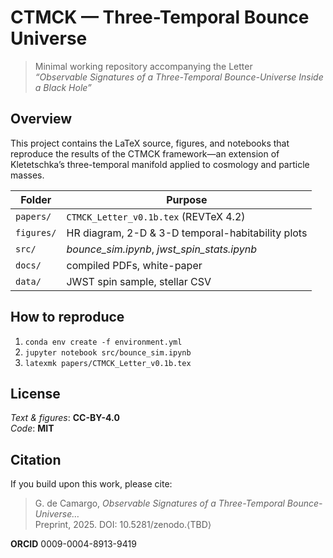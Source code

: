 # CTMCK — Three-Temporal Bounce Universe
> Minimal working repository accompanying the Letter  
> *“Observable Signatures of a Three-Temporal Bounce-Universe Inside a Black Hole”*

## Overview
This project contains the LaTeX source, figures, and notebooks that reproduce the
results of the CTMCK framework—an extension of Kletetschka’s three-temporal
manifold applied to cosmology and particle masses.

| Folder | Purpose |
|--------|---------|
| `papers/` | `CTMCK_Letter_v0.1b.tex` (REVTeX 4.2) |
| `figures/` | HR diagram, 2-D & 3-D temporal-habitability plots |
| `src/` | *bounce_sim.ipynb*, *jwst_spin_stats.ipynb* |
| `docs/` | compiled PDFs, white-paper |
| `data/` | JWST spin sample, stellar CSV |

## How to reproduce
1. `conda env create -f environment.yml`
2. `jupyter notebook src/bounce_sim.ipynb`  
3. `latexmk papers/CTMCK_Letter_v0.1b.tex`

## License
*Text & figures*: **CC-BY-4.0**  
*Code*: **MIT**

## Citation
If you build upon this work, please cite:

> G. de Camargo, *Observable Signatures of a Three-Temporal Bounce-Universe…*  
> Preprint, 2025. DOI: 10.5281/zenodo.⟨TBD⟩

**ORCID**   0009-0004-8913-9419
